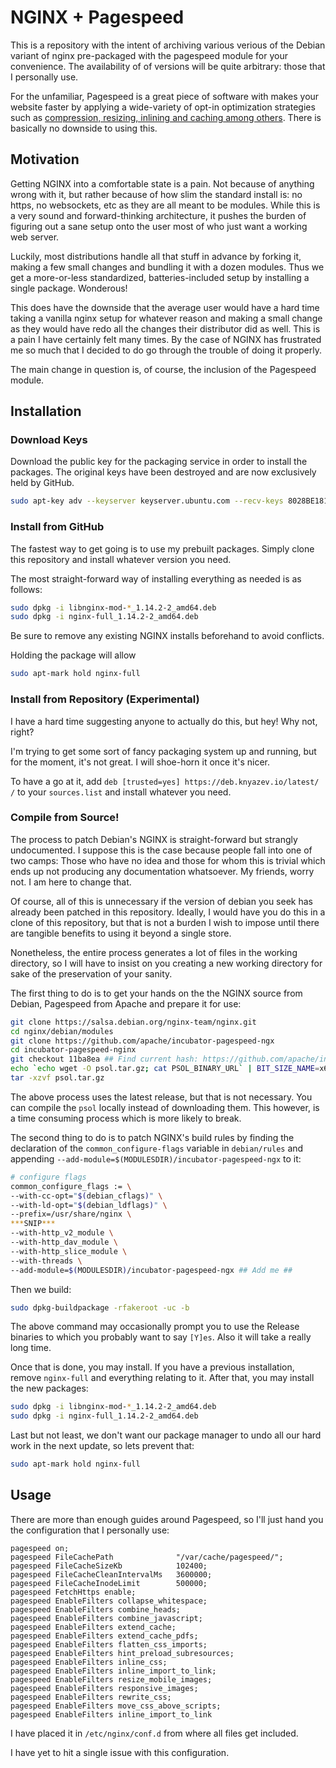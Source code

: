 # NGINX + Pagespeed

This is a repository with the intent of archiving various verious of the Debian variant of nginx pre-packaged with the pagespeed module for your convenience. The availability of of versions will be quite arbitrary: those that I personally use.

For the unfamiliar, Pagespeed is a great piece of software with makes your website faster by applying a wide-variety of opt-in optimization strategies such as [compression, resizing, inlining and caching among others](https://www.modpagespeed.com/examples/). There is basically no downside to using this.

## Motivation

Getting NGINX into a comfortable state is a pain. Not because of anything wrong with it, but rather because of how slim the standard install is: no https, no websockets, etc as they are all meant to be modules. While this is a very sound and forward-thinking architecture, it pushes the burden of figuring out a sane setup onto the user most of who just want a working web server.

Luckily, most distributions handle all that stuff in advance by forking it, making a few small changes and bundling it with a dozen modules. Thus we get a more-or-less standardized, batteries-included setup by installing a single package. Wonderous!

This does have the downside that the average user would have a hard time taking a vanilla nginx setup for whatever reason and making a small change as they would have redo all the changes their distributor did as well. This is a pain I have certainly felt many times. By the case of NGINX has frustrated me so much that I decided to do go through the trouble of doing it properly.

The main change in question is, of course, the inclusion of the Pagespeed module.

## Installation

### Download Keys

Download the public key for the packaging service in order to install the packages. The original keys have been destroyed and are now exclusively held by GitHub.

```bash
sudo apt-key adv --keyserver keyserver.ubuntu.com --recv-keys 8028BE1819F3E4A0
```

### Install from GitHub

The fastest way to get going is to use my prebuilt packages. Simply clone this repository and install whatever version you need.

The most straight-forward way of installing everything as needed is as follows:

```bash
sudo dpkg -i libnginx-mod-*_1.14.2-2_amd64.deb
sudo dpkg -i nginx-full_1.14.2-2_amd64.deb
```

Be sure to remove any existing NGINX installs beforehand to avoid conflicts.

Holding the package will allow

```bash
sudo apt-mark hold nginx-full
```

### Install from Repository (Experimental)

I have a hard time suggesting anyone to actually do this, but hey! Why not, right?

I'm trying to get some sort of fancy packaging system up and running, but for the moment, it's not great. I will shoe-horn it once it's nicer.

To have a go at it, add `deb [trusted=yes] https://deb.knyazev.io/latest/ /` to your `sources.list` and install whatever you need.

### Compile from Source!

The process to patch Debian's NGINX is straight-forward but strangly undocumented. I suppose this is the case because people fall into one of two camps: Those who have no idea and those for whom this is trivial which ends up not producing any documentation whatsoever. My friends, worry not. I am here to change that.

Of course, all of this is unnecessary if the version of debian you seek has already been patched in this repository. Ideally, I would have you do this in a clone of this repository, but that is not a burden I wish to impose until there are tangible benefits to using it beyond a single store.

Nonetheless, the entire process generates a lot of files in the working directory, so I will have to insist on you creating a new working directory for sake of the preservation of your sanity.

The first thing to do is to get your hands on the the NGINX source from Debian, Pagespeed from Apache and prepare it for use:

```bash
git clone https://salsa.debian.org/nginx-team/nginx.git
cd nginx/debian/modules
git clone https://github.com/apache/incubator-pagespeed-ngx
cd incubator-pagespeed-nginx
git checkout 11ba8ea ## Find current hash: https://github.com/apache/incubator-pagespeed-ngx/releases/tag/latest-stable
echo `echo wget -O psol.tar.gz; cat PSOL_BINARY_URL` | BIT_SIZE_NAME=x64 bash
tar -xzvf psol.tar.gz
```

The above process uses the latest release, but that is not necessary. You can compile the `psol` locally instead of downloading them. This however, is a time consuming process which is more likely to break.

The second thing to do is to patch NGINX's build rules by finding the declaration of the `common_configure-flags` variable in `debian/rules` and appending `--add-module=$(MODULESDIR)/incubator-pagespeed-ngx` to it:

```bash
# configure flags
common_configure_flags := \
--with-cc-opt="$(debian_cflags)" \
--with-ld-opt="$(debian_ldflags)" \
--prefix=/usr/share/nginx \
***SNIP***
--with-http_v2_module \
--with-http_dav_module \
--with-http_slice_module \
--with-threads \
--add-module=$(MODULESDIR)/incubator-pagespeed-ngx ## Add me ##
```

Then we build:

```bash
sudo dpkg-buildpackage -rfakeroot -uc -b
```

The above command may occasionally prompt you to use the Release binaries to which you probably want to say `[Y]es`. Also it will take a really long time.

Once that is done, you may install. If you have a previous installation, remove `nginx-full` and everything relating to it. After that, you may install the new packages:

```bash
sudo dpkg -i libnginx-mod-*_1.14.2-2_amd64.deb
sudo dpkg -i nginx-full_1.14.2-2_amd64.deb
```

Last but not least, we don't want our package manager to undo all our hard work in the next update, so lets prevent that:

```bash
sudo apt-mark hold nginx-full
```

## Usage

There are more than enough guides around Pagespeed, so I'll just hand you the configuration that I personally use:

```
pagespeed on;
pagespeed FileCachePath              "/var/cache/pagespeed/";
pagespeed FileCacheSizeKb            102400;
pagespeed FileCacheCleanIntervalMs   3600000;
pagespeed FileCacheInodeLimit        500000;
pagespeed FetchHttps enable;
pagespeed EnableFilters collapse_whitespace;
pagespeed EnableFilters combine_heads;
pagespeed EnableFilters combine_javascript;
pagespeed EnableFilters extend_cache;
pagespeed EnableFilters extend_cache_pdfs;
pagespeed EnableFilters flatten_css_imports;
pagespeed EnableFilters hint_preload_subresources;
pagespeed EnableFilters inline_css;
pagespeed EnableFilters inline_import_to_link;
pagespeed EnableFilters resize_mobile_images;
pagespeed EnableFilters responsive_images;
pagespeed EnableFilters rewrite_css;
pagespeed EnableFilters move_css_above_scripts;
pagespeed EnableFilters inline_import_to_link
```

I have placed it in `/etc/nginx/conf.d` from where all files get included.

I have yet to hit a single issue with this configuration.
